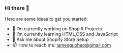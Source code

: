 ### Hi there 👋

Here are some ideas to get you started:

- 🔭 I’m currently working on Shopift Projects
- 🌱 I’m currently learning HTML,CSS and JavaScript
- 💬 Ask me about Shopify Store Setup
- 📫 How to reach me: jamesguohao@gmail.com


